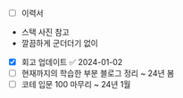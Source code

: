 - [ ] 이력서
- 스택 사진 참고
- 깔끔하게 군더더기 없이
 
- [x] 회고 업데이트 ✅ 2024-01-02
- [ ] 현재까지의 학습한 부분 블로그 정리  ~ 24년 봄
- [ ] 코테 입문 100 마무리 ~ 24년 1월
